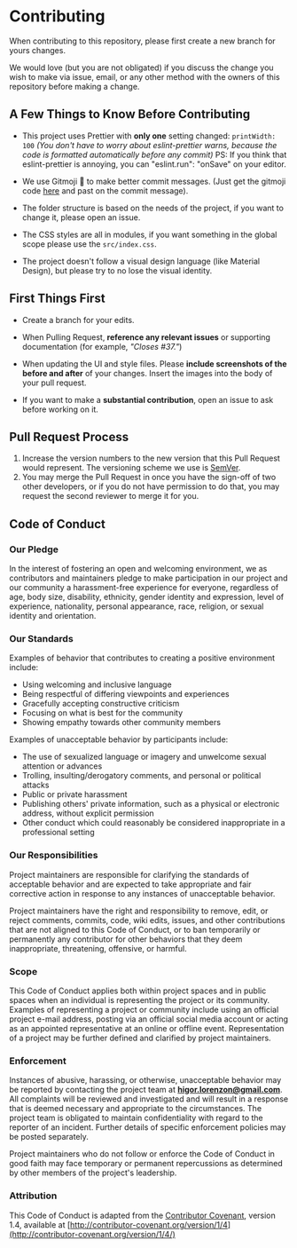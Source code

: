 # Contributing

When contributing to this repository, please first create a new branch for yours changes.

We would love (but you are not obligated) if you discuss the change you wish to make via issue, email, or any other method with the owners of this repository before making a change.

## A Few Things to Know Before Contributing

- This project uses Prettier with **only one** setting changed: `printWidth: 100` _(You don't have to worry about eslint-prettier warns, because the code is formatted automatically before any commit)_ PS: If you think that eslint-prettier is annoying, you can "eslint.run": "onSave" on your editor.

- We use Gitmoji :clown_face: to make better commit messages. (Just get the gitmoji code [here](https://gitmoji.carloscuesta.me/) and past on the commit message).

- The folder structure is based on the needs of the project, if you want to change it, please open an issue.

- The CSS styles are all in modules, if you want something in the global scope please use the `src/index.css`.

- The project doesn't follow a visual design language (like Material Design), but please try to no lose the visual identity.

## First Things First

- Create a branch for your edits.

- When Pulling Request, **reference any relevant issues** or supporting documentation (for example, _"Closes #37."_)

- When updating the UI and style files. Please **include screenshots of the before and after** of your changes. Insert the images into the body of your pull request.

- If you want to make a **substantial contribution**, open an issue to ask before working on it.

## Pull Request Process

1. Increase the version numbers to the new version that this Pull Request would represent. The versioning scheme we use is [SemVer](http://semver.org/).
2. You may merge the Pull Request in once you have the sign-off of two other developers, or if you do not have permission to do that, you may request the second reviewer to merge it for you.

## Code of Conduct

### Our Pledge

In the interest of fostering an open and welcoming environment, we as
contributors and maintainers pledge to make participation in our project and
our community a harassment-free experience for everyone, regardless of age, body
size, disability, ethnicity, gender identity and expression, level of experience,
nationality, personal appearance, race, religion, or sexual identity and
orientation.

### Our Standards

Examples of behavior that contributes to creating a positive environment
include:

- Using welcoming and inclusive language
- Being respectful of differing viewpoints and experiences
- Gracefully accepting constructive criticism
- Focusing on what is best for the community
- Showing empathy towards other community members

Examples of unacceptable behavior by participants include:

- The use of sexualized language or imagery and unwelcome sexual attention or advances
- Trolling, insulting/derogatory comments, and personal or political attacks
- Public or private harassment
- Publishing others' private information, such as a physical or electronic address, without explicit permission
- Other conduct which could reasonably be considered inappropriate in a professional setting

### Our Responsibilities

Project maintainers are responsible for clarifying the standards of acceptable
behavior and are expected to take appropriate and fair corrective action in
response to any instances of unacceptable behavior.

Project maintainers have the right and responsibility to remove, edit, or
reject comments, commits, code, wiki edits, issues, and other contributions
that are not aligned to this Code of Conduct, or to ban temporarily or
permanently any contributor for other behaviors that they deem inappropriate,
threatening, offensive, or harmful.

### Scope

This Code of Conduct applies both within project spaces and in public spaces
when an individual is representing the project or its community. Examples of
representing a project or community include using an official project e-mail
address, posting via an official social media account or acting as an appointed
representative at an online or offline event. Representation of a project may be
further defined and clarified by project maintainers.

### Enforcement

Instances of abusive, harassing, or otherwise, unacceptable behavior may be
reported by contacting the project team at **higor.lorenzon@gmail.com**. All
complaints will be reviewed and investigated and will result in a response that
is deemed necessary and appropriate to the circumstances. The project team is
obligated to maintain confidentiality with regard to the reporter of an incident.
Further details of specific enforcement policies may be posted separately.

Project maintainers who do not follow or enforce the Code of Conduct in good
faith may face temporary or permanent repercussions as determined by other
members of the project's leadership.

### Attribution

This Code of Conduct is adapted from the [Contributor Covenant](http://contributor-covenant.org), version 1.4,
available at [http://contributor-covenant.org/version/1/4](http://contributor-covenant.org/version/1/4/)
